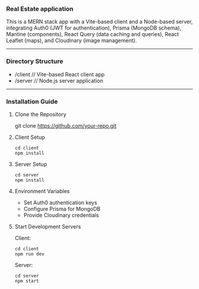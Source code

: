 ### Real Estate application


This is a MERN stack app with a Vite-based client and a Node-based server, integrating Auth0 (JWT for authentication), Prisma (MongoDB schema), Mantine (components), React Query (data caching and queries), React Leaflet (maps), and Cloudinary (image management).

---



### Directory Structure

- /client     // Vite-based React client app
- /server     // Node.js server application

---

### Installation Guide

1. Clone the Repository

   git clone https://github.com/your-repo.git

2. Client Setup
    ```
    cd client
    npm install
   ```
   

3. Server Setup

   ```
   cd server
   npm install
   ```

4. Environment Variables

   - Set Auth0 authentication keys
   - Configure Prisma for MongoDB
   - Provide Cloudinary credentials

5. Start Development Servers

   Client:

   ```
   cd client
   npm run dev
   ```

   Server:

   ```
   cd server
   npm start
   ```

